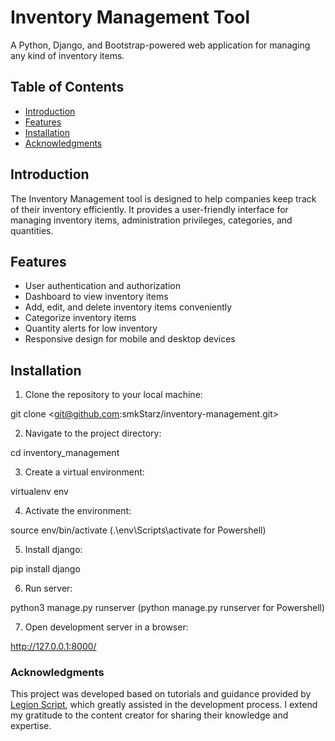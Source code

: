 # Inventory Management Tool

A Python, Django, and Bootstrap-powered web application for managing any kind of inventory items.

## Table of Contents

- [Introduction](#introduction)
- [Features](#features)
- [Installation](#installation)
- [Acknowledgments](#acknowledgments)

## Introduction 

The Inventory Management tool is designed to help companies keep track of their inventory efficiently. It provides a user-friendly interface for managing inventory items, administration privileges, categories, and quantities.

## Features 

- User authentication and authorization
- Dashboard to view inventory items
- Add, edit, and delete inventory items conveniently
- Categorize inventory items
- Quantity alerts for low inventory
- Responsive design for mobile and desktop devices

## Installation 

1. Clone the repository to your local machine:

git clone <git@github.com:smkStarz/inventory-management.git>

2. Navigate to the project directory:

cd inventory_management

3. Create a virtual environment:

virtualenv env

4. Activate the environment:

source env/bin/activate
(.\env\Scripts\activate for Powershell)

5. Install django:

pip install django

6. Run server:

python3 manage.py runserver
(python manage.py runserver for Powershell)

7. Open development server in a browser:

http://127.0.0.1:8000/


### Acknowledgments

This project was developed based on tutorials and guidance provided by [Legion Script](https://www.youtube.com/@LegionScript), which greatly assisted in the development process. I extend my gratitude to the content creator for sharing their knowledge and expertise.
